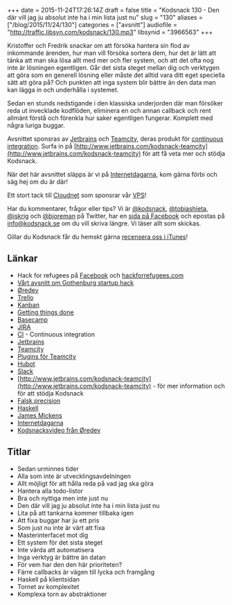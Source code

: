 +++
date = 2015-11-24T17:26:14Z
draft = false
title = "Kodsnack 130 - Den där vill jag ju absolut inte ha i min lista just nu"
slug = "130"
aliases = ["/blog/2015/11/24/130"]
categories = ["avsnitt"]
audiofile = "http://traffic.libsyn.com/kodsnack/130.mp3"
libsynid = "3966563"
+++

Kristoffer och Fredrik snackar om att försöka hantera sin flod av inkommande ärenden, hur man vill försöka sortera dem, hur det är lätt att tänka att man ska lösa allt med mer och fler system, och att det ofta nog inte är lösningen egentligen. Går det sista steget mellan dig och verktygen att göra som en generell lösning eller måste det alltid vara ditt eget speciella sätt att göra på? Och punkten att inga system blir bättre än den data man kan lägga in och underhålla i systemet.

Sedan en stunds nedstigande i den klassiska underjorden där man försöker reda ut invecklade kodflöden, eliminera en och annan callback och rent allmänt förstå och förenkla hur saker egentligen fungerar. Komplett med några luriga buggar.

Avsnittet sponsras av [Jetbrains](https://www.jetbrains.com/) och [Teamcity](http://www.jetbrains.com/kodsnack-teamcity), deras produkt för [continuous integration](http://en.wikipedia.org/wiki/Continuous_integration). Surfa in på [http://www.jetbrains.com/kodsnack-teamcity](http://www.jetbrains.com/kodsnack-teamcity) för att få veta mer och stödja Kodsnack.

När det här avsnittet släpps är vi på [Internetdagarna](https://internetdagarna.se/), kom gärna förbi och säg hej om du är där!

Ett stort tack till [Cloudnet](http://www.cloudnet.se) som sponsrar vår [VPS](http://en.wikipedia.org/wiki/Virtual_private_server)!

Har du kommentarer, frågor eller tips? Vi är [@kodsnack](https://www.twitter.com/kodsnack), [@tobiashieta](https://www.twitter.com/tobiashieta), [@iskrig](https://www.twitter.com/iskrig) och [@bjoreman](https://www.twitter.com/bjoreman) på Twitter, har en [sida på Facebook](https://www.facebook.com/kodsnack) och epostas på [info@kodsnack.se](mailto:info@kodsnack.se) om du vill skriva längre. Vi läser allt som skickas.

Gillar du Kodsnack får du hemskt gärna [recensera oss i iTunes](http://itunes.apple.com/se/podcast/kodsnack/id561631498?l=en)!

## Länkar ##
* Hack for refugees på [Facebook](https://www.facebook.com/events/165309683822188/) och [hackforrefugees.com](http://hackforrefugees.com/register/)
* [Vårt avsnitt om Gothenburg startup hack](http://kodsnack.se/104/)
* [Øredev](http://oredev.org/)
* [Trello](https://en.wikipedia.org/wiki/Trello)
* [Kanban](https://en.wikipedia.org/wiki/Kanban_%28development%29)
* [Getting things done](https://en.wikipedia.org/wiki/Getting_Things_Done)
* [Basecamp](https://en.wikipedia.org/wiki/Basecamp_%28company%29)
* [JIRA](https://en.wikipedia.org/wiki/JIRA)
* [CI](https://en.wikipedia.org/wiki/Continuous_integration) - Continuous integration
* [Jetbrains](https://www.jetbrains.com/)
* [Teamcity](http://www.jetbrains.com/kodsnack-teamcity)
* [Plugins för Teamcity](https://confluence.jetbrains.com/display/TW/TeamCity+Plugins)
* [Hubot](https://hubot.github.com/)
* [Slack](https://en.wikipedia.org/wiki/Slack_%28software%29)
* [http://www.jetbrains.com/kodsnack-teamcity](http://www.jetbrains.com/kodsnack-teamcity) - för mer information och för att stödja Kodsnack
* [Falsk precision](https://en.wikipedia.org/wiki/False_precision)
* [Haskell](https://en.wikipedia.org/wiki/Haskell_%28programming_language%29)
* [James Mickens](https://vimeo.com/111122950)
* [Internetdagarna](https://internetdagarna.se/)
* [Kodsnacksvideo från Øredev](http://kodsnack.se/video/)

## Titlar ##
* Sedan urminnes tider
* Alla som inte är utvecklingsavdelningen
* Allt möjligt för att hålla reda på vad jag ska göra
* Hantera alla todo-listor
* Bra och nyttiga men inte just nu
* Den där vill jag ju absolut inte ha i min lista just nu
* Lita på att tankarna kommer tillbaka igen
* Att fixa buggar har ju ett pris
* Som just nu inte är värt att fixa
* Masterinterfacet mot dig
* Ett system för det sista steget
* Inte värda att automatisera
* Inga verktyg är bättre än datan
* För vem har den den här prioriteten?
* Färre callbacks är vägen till lycka och framgång
* Haskell på klientsidan
* Tornet av komplexitet
* Komplexa torn av abstraktioner